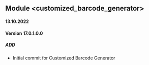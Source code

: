 ## Module <customized_barcode_generator>

#### 13.10.2022
#### Version 17.0.1.0.0
##### ADD
- Initial commit for Customized Barcode Generator
